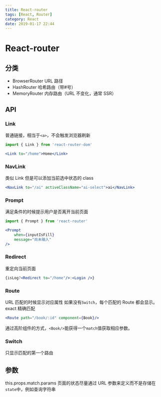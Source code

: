 ```yaml
---
title: React-router
tags: [React, Router]
category: React
date: 2019-01-17 22:44
---
```


# React-router

## 分类

- BrowserRouter URL 路径
- HashRouter 哈希路由（带#号）
- MemoryRouter 内存路由（URL 不变化，通常 SSR）

## API

### Link

普通链接，相当于`<a>`，不会触发浏览器刷新

``` jsx
import { Link } from 'react-router-dom'

<Link to="/home">Home</Link>
```

### NavLink

类似 Link 但是可以添加当前选中状态的 class

``` jsx
<NavLink to="/ai" activeClassName="ai-select">ai</NavLink>
```

### Prompt

满足条件的时候提示用户是否离开当前页面

``` jsx
import { Prompt } from 'react-router'

<Prompt
    when={inputIsFill}
    message="尚未输入"
/>
```

### Redirect

重定向当前页面

``` jsx
{isLog?<Redirect to="/home"/>:<Login />}
```

### Route

URL 匹配的时候显示对应属性
如果没有`Switch`，每个匹配的 Route 都会显示。
exact 精确匹配

``` jsx
<Route path="/book/:id" component={Book}/>

```

通过高阶组件的方式，`<Book/>`能获得一个`match`值获取相应参数。

### Switch

只显示匹配的第一个路由

## 参数

this.props.match.params
页面的状态尽量通过 URL 参数来定义而不是存储在`state`中，例如查询字符串
